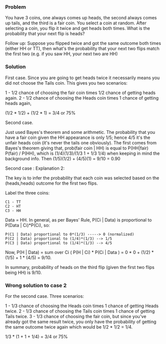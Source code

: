 ### Problem 

You have 3 coins, one always comes up heads, the second always comes up tails, and the third is a fair coin. You select a coin at random. After selecting a coin, you flip it twice and get heads both times. What is the probability that your next flip is heads?

Follow up: Suppose you flipped twice and got the same outcome both times (either HH or TT), then what's the probability that your next two flips match the first two (e.g. if you saw HH, your next two are HH)

### Solution 

First case. Since you are going to get heads twice it necessarily means you did not choose the Tails coin. This gives you two scenarios:

1 - 1/2 chance of choosing the fair coin times 1/2 chance of getting heads again. 2 - 1/2 chance of choosing the Heads coin times 1 chance of getting heads again,

(1/2 * 1/2) + (1/2 * 1) = 3/4 or 75%

Second case.

Just used Bayes's theorem and some arithmetic. The probability that you have a fair coin given the HH appearance is only 1/5; hence 4/5 it's the unfair heads coin (it's never the tails one obviously). The first comes from Bayes's theorem giving that, prob(fair coin | HH) is equal to P(HH|fair) P(fair) / P(HH), which is (1/4)(1/3)/(1/3 1 + 1/3 1/4) when keeping in mind the background info. Then (1/5)(1/2) + (4/5)(1) = 9/10 = 0.90

Second case : Explanation 2: 

The key is to infer the probability that each coin was selected based on the (heads,heads) outcome for the first two flips.

Label the three coins:

    C1 - TT
    C2 - HT
    C3 - HH

Data = HH. In general, as per Bayes' Rule, P(Ci | Data) is proportional to P(Data | Ci)*P(Ci), so:

    P(C1 | Data) proportional to 0*(1/3) -----> 0 (normalized)
    P(C2 | Data) proportional to (1/4)*(1/3) --> 1/5
    P(C3 | Data) proportional to (1/4)*(1/3) --> 4/5

Now, P(H | Data) = sum over Ci ( P(H | Ci) * P(Ci | Data ) = 0 * 0 + (1/2) * (1/5) + 1 * (4/5) = 9/10.

In summary, probability of heads on the third flip (given the first two flips being HH) is 9/10.

### Wrong solution to case 2

For the second case. Three scenarios:

1 - 1/3 chance of choosing the Heads coin times 1 chance of getting Heads twice. 
2 - 1/3 chance of choosing the Tails coin times 1 chance of getting Tails twice. 
3 - 1/3 chance of choosing the fair coin, but since you've already got the same result twice, you only have the probability of getting the same outcome twice again which would be 1/2 * 1/2 = 1/4.

1/3 * (1 + 1 + 1/4) = 3/4 or 75%
